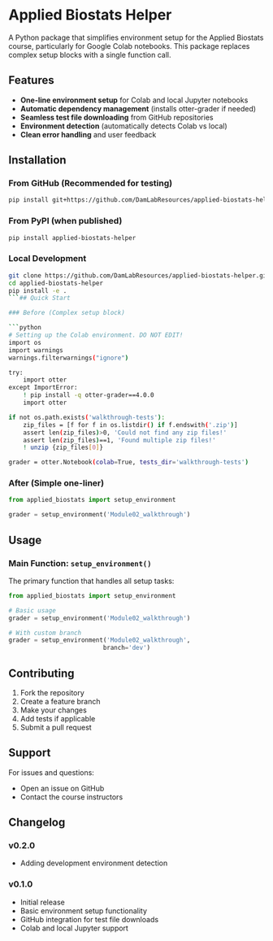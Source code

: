 # Applied Biostats Helper

A Python package that simplifies environment setup for the Applied Biostats course, particularly for Google Colab notebooks. This package replaces complex setup blocks with a single function call.

## Features

- **One-line environment setup** for Colab and local Jupyter notebooks
- **Automatic dependency management** (installs otter-grader if needed)
- **Seamless test file downloading** from GitHub repositories
- **Environment detection** (automatically detects Colab vs local)
- **Clean error handling** and user feedback

## Installation

### From GitHub (Recommended for testing)

```bash
pip install git+https://github.com/DamLabResources/applied-biostats-helper.git.
```

### From PyPI (when published)

```bash
pip install applied-biostats-helper
```

### Local Development

```bash
git clone https://github.com/DamLabResources/applied-biostats-helper.git
cd applied-biostats-helper
pip install -e .
```## Quick Start

### Before (Complex setup block)

```python
# Setting up the Colab environment. DO NOT EDIT!
import os
import warnings
warnings.filterwarnings("ignore")

try:
    import otter
except ImportError:
    ! pip install -q otter-grader==4.0.0
    import otter

if not os.path.exists('walkthrough-tests'):
    zip_files = [f for f in os.listdir() if f.endswith('.zip')]
    assert len(zip_files)>0, 'Could not find any zip files!'
    assert len(zip_files)==1, 'Found multiple zip files!'
    ! unzip {zip_files[0]}

grader = otter.Notebook(colab=True, tests_dir='walkthrough-tests')
```

### After (Simple one-liner)

```python
from applied_biostats import setup_environment

grader = setup_environment('Module02_walkthrough')
```

## Usage

### Main Function: `setup_environment()`

The primary function that handles all setup tasks:

```python
from applied_biostats import setup_environment

# Basic usage
grader = setup_environment('Module02_walkthrough')

# With custom branch
grader = setup_environment('Module02_walkthrough',
                          branch='dev')

```

## Contributing

1. Fork the repository
2. Create a feature branch
3. Make your changes
4. Add tests if applicable
5. Submit a pull request

## Support

For issues and questions:
- Open an issue on GitHub
- Contact the course instructors

## Changelog

### v0.2.0
 - Adding development environment detection


### v0.1.0
- Initial release
- Basic environment setup functionality
- GitHub integration for test file downloads
- Colab and local Jupyter support 
